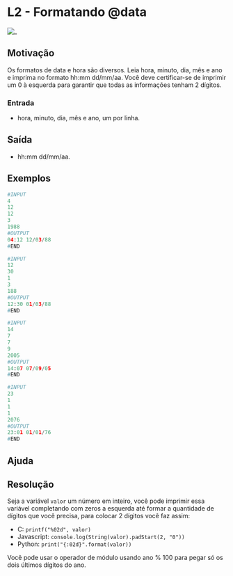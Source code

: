 # L2 - Formatando @data

![_](cover.jpg)

## Motivação

Os formatos de data e hora são diversos. Leia hora, minuto, dia, mês e ano e imprima no formato hh:mm dd/mm/aa. Você deve certificar-se de imprimir um 0 à esquerda para garantir que todas as informações tenham 2 dígitos.

### Entrada

- hora, minuto, dia, mês e ano, um por linha.

## Saída

- hh:mm dd/mm/aa.

## Exemplos

``` py
#INPUT
4
12
12
3
1988
#OUTPUT
04:12 12/03/88
#END
```

```py
#INPUT
12
30
1
3
188
#OUTPUT
12:30 01/03/88
#END
```

```py
#INPUT
14
7
7
9
2005
#OUTPUT
14:07 07/09/05
#END
```

```py
#INPUT
23
1
1
1
2076
#OUTPUT
23:01 01/01/76
#END
```

## Ajuda

## Resolução

Seja a variável `valor` um número em inteiro, você pode imprimir essa variável completando com zeros a esquerda até formar a quantidade de dígitos que você precisa, para colocar 2 dígitos você faz assim:

- C: `printf("%02d", valor)`
- Javascript: `console.log(String(valor).padStart(2, "0"))`
- Python: `print("{:02d}".format(valor))`

Você pode usar o operador de módulo usando ano % 100 para pegar só os dois últimos dígitos do ano.
